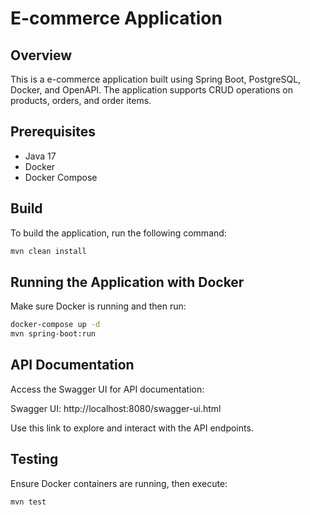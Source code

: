 # E-commerce Application

## Overview

This is a e-commerce application built using Spring Boot, PostgreSQL, Docker, and OpenAPI. The application supports CRUD operations on products, orders, and order items.

## Prerequisites

- Java 17
- Docker
- Docker Compose

## Build

To build the application, run the following command:

```bash
mvn clean install
```

## Running the Application with Docker

Make sure Docker is running and then run:

```bash
docker-compose up -d
mvn spring-boot:run
```

## API Documentation

Access the Swagger UI for API documentation:

Swagger UI: http://localhost:8080/swagger-ui.html

Use this link to explore and interact with the API endpoints.

## Testing

Ensure Docker containers are running, then execute:

```bash
mvn test
```
